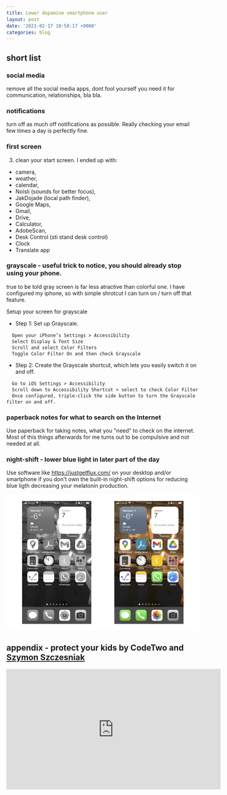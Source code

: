 ```yaml
---
title: Lower dopamine smartphone user
layout: post
date: '2021-02-17 10:50:17 +0000'
categories: blog
---
```


## short list

### social media
remove all the social media apps, dont fool yourself you need it for communication, relationships, bla bla.

### notifications
turn off as much off notifications as possible. Really checking your email few times a day is perfectly fine. 

### first screen
3. clean your start screen. I ended up with:
 * camera, 
 * weather, 
 * calendar, 
 * Noisli (sounds for better focus), 
 * JakDojade (local path finder), 
 * Google Maps, 
 * Gmail, 
 * Drive, 
 * Calculator, 
 * AdobeScan, 
 * Desk Control (sti stand desk control)
 * Clock
 * Translate app
  
### grayscale - useful trick to notice, you should already stop using your phone.
true to be told gray screen is far less atractive than colorful one.
I have configured my iphone, so with simple shrotcut I can turn on / turn off that feature.

Setup your screen for grayscale

 * Step 1: Set up Grayscale.
 ```
   Open your iPhone’s Settings > Accessibility
   Select Display & Text Size
   Scroll and select Color Filters
   Toggle Color Filter On and then check Grayscale
 ```
 
 * Step 2: Create the Grayscale shortcut, which lets you easily switch it on and off.
 ```
   Go to iOS Settings > Accessibility
   Scroll down to Accessibility Shortcut > select to check Color Filter
   Once configured, triple-click the side button to turn the Grayscale filter on and off. 
 ```
 
 ### paperback notes for what to search on the Internet
 Use paperback for taking notes, what you "need" to check on the internet. Most of this things afterwards for me turns out to be compulsive and not needed at all.


### night-shift - lower blue light in later part of the day
Use software like https://justgetflux.com/ on your desktop and/or smartphone if you don't own the built-in night-shift options for reducing blue ligth decreasing your melatonin production.

![](/assets/gray-scale-tunned-ios.png)


## appendix - protect your kids by CodeTwo and [Szymon Szczesniak](https://www.linkedin.com/in/szymon-szczesniak-32b09b28/)

<iframe width="560" height="315" src="https://www.youtube.com/embed/XbDiM8sM7gc?si=Z__vl0gFaCnA1YkD" title="YouTube video player" frameborder="0" allow="accelerometer; autoplay; clipboard-write; encrypted-media; gyroscope; picture-in-picture; web-share" allowfullscreen></iframe>
